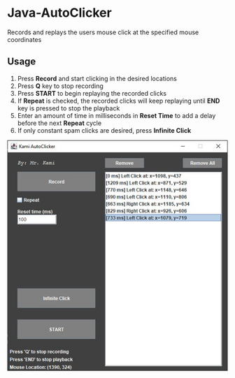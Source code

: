 # Java-AutoClicker
Records and replays the users mouse click at the specified mouse coordinates

## Usage
1. Press **Record** and start clicking in the desired locations
2. Press **Q** key to stop recording
3. Press **START** to begin replaying the recorded clicks
4. If **Repeat** is checked, the recorded clicks will keep replaying until **END** key is pressed to stop the playback
5. Enter an amount of time in milliseconds in **Reset Time** to add a delay before the next **Repeat** cycle
6. If only constant spam clicks are desired, press **Infinite Click**

![alt_text](example.jpg)
